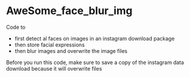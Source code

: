 # AweSome_face_blur_img
 Code to 
 - first detect al faces on images in an instagram download package
 - then store facial expressions 
 - then blur images and overwrite the image files
 
 Before you run this code, make sure to save a copy of the instagram data download because it will overwrite files 
